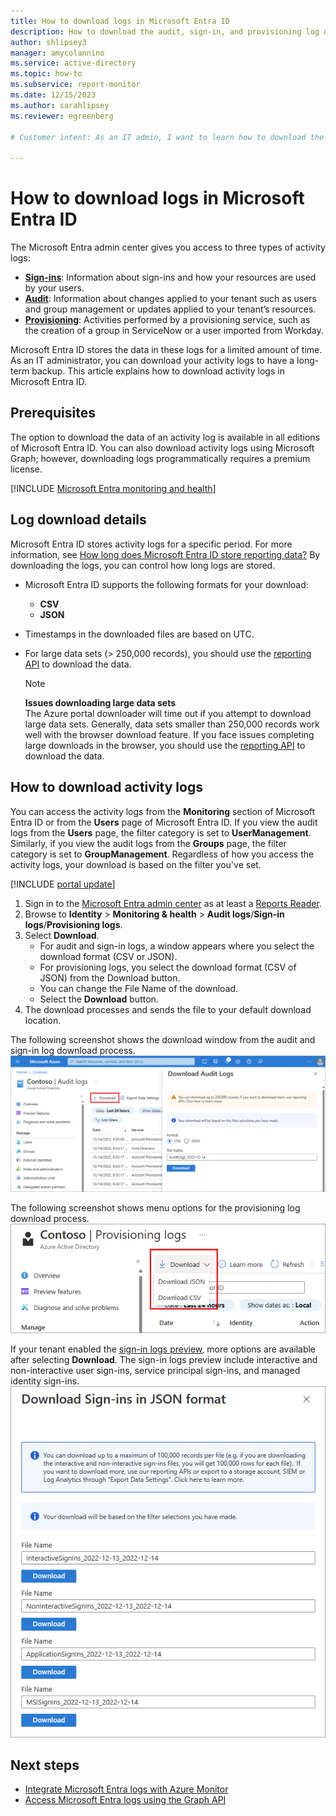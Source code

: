 ```yaml
---
title: How to download logs in Microsoft Entra ID
description: How to download the audit, sign-in, and provisioning log data for manual storage in Microsoft Entra ID.
author: shlipsey3
manager: amycolannino
ms.service: active-directory
ms.topic: how-to
ms.subservice: report-monitor
ms.date: 12/15/2023
ms.author: sarahlipsey
ms.reviewer: egreenberg

# Customer intent: As an IT admin, I want to learn how to download the audit, sign-in, and provisioning log data for manual storage in Microsoft Entra ID.

---
```


# How to download logs in Microsoft Entra ID

The Microsoft Entra admin center gives you access to three types of activity logs:

- **[Sign-ins](concept-sign-ins.md)**: Information about sign-ins and how your resources are used by your users.
- **[Audit](concept-audit-logs.md)**: Information about changes applied to your tenant such as users and group management or updates applied to your tenant’s resources.
- **[Provisioning](concept-provisioning-logs.md)**: Activities performed by a provisioning service, such as the creation of a group in ServiceNow or a user imported from Workday.

Microsoft Entra ID stores the data in these logs for a limited amount of time. As an IT administrator, you can download your activity logs to have a long-term backup. This article explains how to download activity logs in Microsoft Entra ID.

## Prerequisites

The option to download the data of an activity log is available in all editions of Microsoft Entra ID. You can also download activity logs using Microsoft Graph; however, downloading logs programmatically requires a premium license.

[!INCLUDE [Microsoft Entra monitoring and health](../../includes/licensing-monitoring-health.md)]


## Log download details

Microsoft Entra ID stores activity logs for a specific period. For more information, see [How long does Microsoft Entra ID store reporting data?](reference-reports-data-retention.md) By downloading the logs, you can control how long logs are stored.

- Microsoft Entra ID supports the following formats for your download:
  - **CSV**
  - **JSON**
- Timestamps in the downloaded files are based on UTC.
- For large data sets (> 250,000 records), you should use the [reporting API](/graph/api/resources/azure-ad-auditlog-overview) to download the data.

  > [!NOTE]
   > **Issues downloading large data sets**  
   > The Azure portal downloader will time out if you attempt to download large data sets. Generally, data sets smaller than 250,000 records work well with the browser download feature. If you face issues completing large downloads in the browser, you should use the [reporting API](/graph/api/resources/azure-ad-auditlog-overview) to download the data.

## How to download activity logs

You can access the activity logs from the **Monitoring** section of Microsoft Entra ID or from the **Users** page of Microsoft Entra ID. If you view the audit logs from the **Users** page, the filter category is set to **UserManagement**. Similarly, if you view the audit logs from the **Groups** page, the filter category is set to **GroupManagement**. Regardless of how you access the activity logs, your download is based on the filter you've set.

[!INCLUDE [portal update](../../includes/portal-update.md)]

1. Sign in to the [Microsoft Entra admin center](https://entra.microsoft.com) as at least a [Reports Reader](../role-based-access-control/permissions-reference.md#reports-reader).
1. Browse to **Identity** > **Monitoring & health** > **Audit logs**/**Sign-in logs**/**Provisioning logs**.
1. Select **Download**.
    - For audit and sign-in logs, a window appears where you select the download format (CSV or JSON).
    - For provisioning logs, you select the download format (CSV of JSON) from the Download button.
    - You can change the File Name of the download.
    - Select the **Download** button.
1. The download processes and sends the file to your default download location.

The following screenshot shows the download window from the audit and sign-in log download process.
    ![Screenshot of the audit log download process.](media/howto-download-logs/audit-log-download.png)

The following screenshot shows menu options for the provisioning log download process.
    ![Screenshot of the provisioning log download button options.](media/howto-download-logs/provisioning-logs-download.png)

If your tenant enabled the [sign-in logs preview](concept-sign-ins.md), more options are available after selecting **Download**. The sign-in logs preview include interactive and non-interactive user sign-ins, service principal sign-ins, and managed identity sign-ins.
    ![Screenshot of the download options for the sign-in logs preview.](media/howto-download-logs/sign-in-preview-download-options.png)

## Next steps

- [Integrate Microsoft Entra logs with Azure Monitor](howto-integrate-activity-logs-with-azure-monitor-logs.md)
- [Access Microsoft Entra logs using the Graph API](quickstart-access-log-with-graph-api.md)
